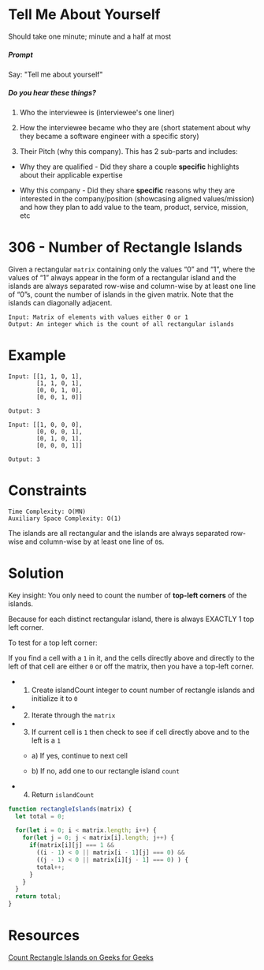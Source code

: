 # Tell Me About Yourself

Should take one minute; minute and a half at most

##### Prompt

Say: "Tell me about yourself"

##### Do you hear these things?

1. Who the interviewee is (interviewee's one liner)

2. How the interviewee became who they are (short statement about why they became a software engineer with a specific story)

3. Their Pitch (why this company). This has 2 sub-parts and includes:

  - Why they are qualified - Did they share a couple
  **specific** highlights about their applicable expertise

  - Why this company - Did they share **specific** reasons
  why they are interested in the company/position
  (showcasing aligned values/mission) and how they plan to
  add value to the team, product, service, mission, etc

# 306 - Number of Rectangle Islands

Given a rectangular `matrix` containing only the values “0” and “1”, where the values of “1” always appear in the form of a rectangular island and the islands are always separated row-wise and column-wise by at least one line of “0”s, count the number of islands in the given matrix.  Note that the islands can diagonally adjacent.
```
Input: Matrix of elements with values either 0 or 1
Output: An integer which is the count of all rectangular islands
```

# Example
```
Input: [[1, 1, 0, 1],
        [1, 1, 0, 1],
        [0, 0, 1, 0],
        [0, 0, 1, 0]]

Output: 3

Input: [[1, 0, 0, 0],
        [0, 0, 0, 1],
        [0, 1, 0, 1],
        [0, 0, 0, 1]]

Output: 3

```
# Constraints
```
Time Complexity: O(MN)
Auxiliary Space Complexity: O(1)
```

The islands are all rectangular and the islands are always separated row-wise and column-wise by at least one line of `0`s.

# Solution

Key insight: You only need to count the number of **top-left corners** of the islands.

Because for each distinct rectangular island, there is always EXACTLY 1 top left corner.

To test for a top left corner:

If you find a cell with a `1` in it, and the cells directly above and directly to the left of that cell are either `0` or off the matrix, then you have a top-left corner.

* 1) Create islandCount integer to count number of rectangle islands and initialize it to `0`

* 2) Iterate through the `matrix`

* 3) If current cell is `1` then check to see if cell directly above and to the left is a `1`

  * a) If yes, continue to next cell

  * b) If no, add one to our rectangle island `count`

* 4) Return `islandCount`


```javascript
function rectangleIslands(matrix) {
  let total = 0;

  for(let i = 0; i < matrix.length; i++) {
    for(let j = 0; j < matrix[i].length; j++) {
      if(matrix[i][j] === 1 &&
        ((i - 1) < 0 || matrix[i - 1][j] === 0) &&
        ((j - 1) < 0 || matrix[i][j - 1] === 0) ) {
        total++;
      }
    }
  }
  return total;
}

```

# Resources

[Count Rectangle Islands on Geeks for Geeks](http://www.geeksforgeeks.org/count-number-islands-every-island-separated-line/)
